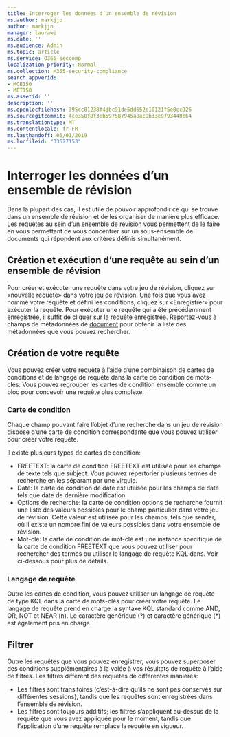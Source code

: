 ```yaml
---
title: Interroger les données d’un ensemble de révision
ms.author: markjjo
author: markjjo
manager: laurawi
ms.date: ''
ms.audience: Admin
ms.topic: article
ms.service: O365-seccomp
localization_priority: Normal
ms.collection: M365-security-compliance
search.appverid:
- MOE150
- MET150
ms.assetid: ''
description: ''
ms.openlocfilehash: 395cc01238f4dbc91de5dd652e10121f5e0cc926
ms.sourcegitcommit: 4ce350f8f3eb597587945a8ac9b33e9793440c64
ms.translationtype: MT
ms.contentlocale: fr-FR
ms.lasthandoff: 05/01/2019
ms.locfileid: "33527153"
---
```

# <a name="query-the-data-in-a-review-set"></a>Interroger les données d’un ensemble de révision

Dans la plupart des cas, il est utile de pouvoir approfondir ce qui se trouve dans un ensemble de révision et de les organiser de manière plus efficace. Les requêtes au sein d’un ensemble de révision vous permettent de le faire en vous permettant de vous concentrer sur un sous-ensemble de documents qui répondent aux critères définis simultanément.

## <a name="creating-and-running-a-query-within-a-review-set"></a>Création et exécution d’une requête au sein d’un ensemble de révision

Pour créer et exécuter une requête dans votre jeu de révision, cliquez sur «nouvelle requête» dans votre jeu de révision. Une fois que vous avez nommé votre requête et défini les conditions, cliquez sur «Enregistrer» pour exécuter la requête. Pour exécuter une requête qui a été précédemment enregistrée, il suffit de cliquer sur la requête enregistrée. Reportez-vous à champs de métadonnées de [document](document-metadata-fields.md) pour obtenir la liste des métadonnées que vous pouvez rechercher.

## <a name="building-your-query"></a>Création de votre requête

Vous pouvez créer votre requête à l’aide d’une combinaison de cartes de conditions et de langage de requête dans la carte de condition de mots-clés. Vous pouvez regrouper les cartes de condition ensemble comme un bloc pour concevoir une requête plus complexe.

### <a name="condition-card"></a>Carte de condition

Chaque champ pouvant faire l’objet d’une recherche dans un jeu de révision dispose d’une carte de condition correspondante que vous pouvez utiliser pour créer votre requête.

Il existe plusieurs types de cartes de condition:
- FREETEXT: la carte de condition FREETEXT est utilisée pour les champs de texte tels que subject. Vous pouvez répertorier plusieurs termes de recherche en les séparant par une virgule.
- Date: la carte de condition de date est utilisée pour les champs de date tels que date de dernière modification.
- Options de recherche: la carte de condition options de recherche fournit une liste des valeurs possibles pour le champ particulier dans votre jeu de révision. Cette valeur est utilisée pour les champs, tels que sender, où il existe un nombre fini de valeurs possibles dans votre ensemble de révision.
- Mot-clé: la carte de condition de mot-clé est une instance spécifique de la carte de condition FREETEXT que vous pouvez utiliser pour rechercher des termes ou utiliser le langage de requête KQL dans. Voir ci-dessous pour plus de détails.

### <a name="query-language"></a>Langage de requête

Outre les cartes de condition, vous pouvez utiliser un langage de requête de type KQL dans la carte de mots-clés pour créer votre requête. Le langage de requête prend en charge la syntaxe KQL standard comme AND, OR, NOT et NEAR (n). Le caractère générique (?) et caractère générique (*) est également pris en charge.

## <a name="filter"></a>Filtrer

Outre les requêtes que vous pouvez enregistrer, vous pouvez superposer des conditions supplémentaires à la volée à vos résultats de requête à l’aide de filtres. Les filtres diffèrent des requêtes de différentes manières:
- Les filtres sont transitoires (c’est-à-dire qu’ils ne sont pas conservés sur différentes sessions), tandis que les requêtes sont enregistrées dans l’ensemble de révision.
- Les filtres sont toujours additifs; les filtres s’appliquent au-dessus de la requête que vous avez appliquée pour le moment, tandis que l’application d’une requête remplace la requête en vigueur.